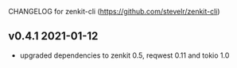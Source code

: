 CHANGELOG for zenkit-cli (https://github.com/stevelr/zenkit-cli)

## v0.4.1 2021-01-12

- upgraded dependencies to zenkit 0.5, reqwest 0.11 and tokio 1.0 
